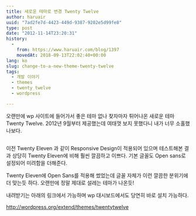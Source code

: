 ```yaml
---
title: 새로운 테마로 변경 Twenty Twelve
author: haruair
uuid: "7ad2fe7d-4423-449d-9387-9202e5d99fe8"
type: post
date: "2012-11-14T23:20:31"
history:
  - 
    from: https://www.haruair.com/blog/1397
    movedAt: 2018-09-13T22:02:40+00:00
lang: ko
slug: change-to-a-new-theme-twenty-twelve
tags:
  - 개발 이야기
  - themes
  - twenty twelve
  - wordpress

---
```

오랜만에 wp 사이트에 들어가서 좋은 테마 없나 찾자마자 튀어나온 새로운 테마 Twenty Twelve. 2012년 9월부터 제공했는데 여태껏 보지 못했다니 내가 너무 소홀했나보다.

<img src="https://wp-themes.com/wp-content/themes/twentytwelve/screenshot.png?w=660" alt="" data-recalc-dims="1" />

이전 Twenty Eleven 과 같이 Responsive Design이 적용되어 있으며 테스트해본 결과 상당히 Twenty Eleven에 비해 훨씬 깔끔하고 이쁘다. 기본 글꼴도 Open sans로 설정되어 미려함을 더해준다.

Twenty Eleven에 Open Sans를 적용해 썼었는데 글꼴 자체가 이런 깔끔한 분위기에 더 맞는듯 하다. 오랜만에 정말 제대로 설레는 테마가 나온듯!

내려받기는 아래의 링크에서 가능하며 wp 대시보드에서도 당연히 바로 설치 가능하다.

<a href="http://wordpress.org/extend/themes/twentytwelve" target="_blank">http://wordpress.org/extend/themes/twentytwelve</a>
